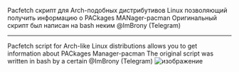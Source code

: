 Pacfetch скрипт для Arch-подобных дистрибутивов Linux позволяющий получить информацию о PACkages MANager-pacman
Оригинальный скрипт был написан на bash неким @ImBrony (Telegram)

-----------------------------------------------------------------

Pacfetch script for Arch-like Linux distributions allows you to get information about PACkages Manager-pacman
The original script was written in bash by a certain @ImBrony (Telegram)
![изображение](https://github.com/user-attachments/assets/1fe19ad3-0928-41f8-8598-5a97299827e1)
